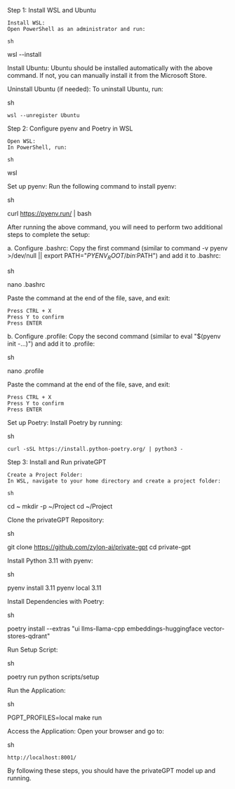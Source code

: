 Step 1: Install WSL and Ubuntu

    Install WSL:
    Open PowerShell as an administrator and run:

    sh

wsl --install

Install Ubuntu:
Ubuntu should be installed automatically with the above command. If not, you can manually install it from the Microsoft Store.

Uninstall Ubuntu (if needed):
To uninstall Ubuntu, run:

sh

    wsl --unregister Ubuntu

Step 2: Configure pyenv and Poetry in WSL

    Open WSL:
    In PowerShell, run:

    sh

wsl

Set up pyenv:
Run the following command to install pyenv:

sh

curl https://pyenv.run/ | bash

After running the above command, you will need to perform two additional steps to complete the setup:

a. Configure .bashrc:
Copy the first command (similar to command -v pyenv >/dev/null || export PATH="$PYENV_ROOT/bin:$PATH") and add it to .bashrc:

sh

nano .bashrc

Paste the command at the end of the file, save, and exit:

    Press CTRL + X
    Press Y to confirm
    Press ENTER

b. Configure .profile:
Copy the second command (similar to eval "$(pyenv init -...)") and add it to .profile:

sh

nano .profile

Paste the command at the end of the file, save, and exit:

    Press CTRL + X
    Press Y to confirm
    Press ENTER

Set up Poetry:
Install Poetry by running:

sh

    curl -sSL https://install.python-poetry.org/ | python3 -

Step 3: Install and Run privateGPT

    Create a Project Folder:
    In WSL, navigate to your home directory and create a project folder:

    sh

cd ~
mkdir -p ~/Project
cd ~/Project

Clone the privateGPT Repository:

sh

git clone https://github.com/zylon-ai/private-gpt
cd private-gpt

Install Python 3.11 with pyenv:

sh

pyenv install 3.11
pyenv local 3.11

Install Dependencies with Poetry:

sh

poetry install --extras "ui llms-llama-cpp embeddings-huggingface vector-stores-qdrant"

Run Setup Script:

sh

poetry run python scripts/setup

Run the Application:

sh

PGPT_PROFILES=local make run

Access the Application:
Open your browser and go to:

sh

    http://localhost:8001/

By following these steps, you should have the privateGPT model up and running.
